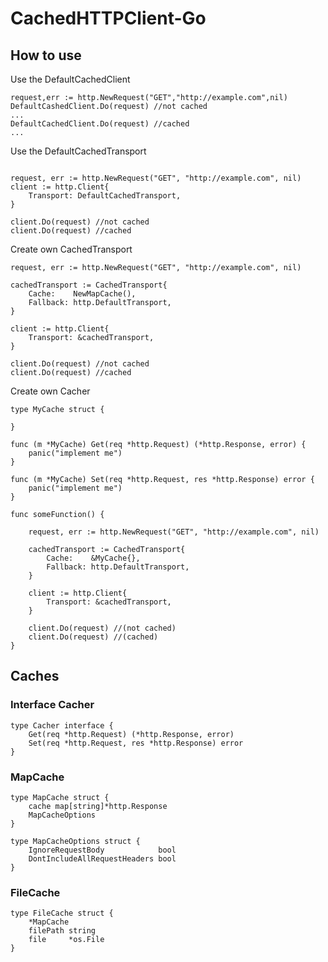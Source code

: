 # CachedHTTPClient-Go



## How to use
Use the DefaultCachedClient
```gotemplate
request,err := http.NewRequest("GET","http://example.com",nil)
DefaultCashedClient.Do(request) //not cached
...
DefaultCachedClient.Do(request) //cached
...
```

Use the DefaultCachedTransport
```gotemplate

request, err := http.NewRequest("GET", "http://example.com", nil)
client := http.Client{
	Transport: DefaultCachedTransport,
}

client.Do(request) //not cached
client.Do(request) //cached
```

Create own CachedTransport
```gotemplate
request, err := http.NewRequest("GET", "http://example.com", nil)

cachedTransport := CachedTransport{
	Cache:    NewMapCache(),
	Fallback: http.DefaultTransport,
}

client := http.Client{
	Transport: &cachedTransport,
}

client.Do(request) //not cached
client.Do(request) //cached
```

Create own Cacher
```gotemplate
type MyCache struct {

}

func (m *MyCache) Get(req *http.Request) (*http.Response, error) {
	panic("implement me")
}

func (m *MyCache) Set(req *http.Request, res *http.Response) error {
	panic("implement me")
}

func someFunction() {

	request, err := http.NewRequest("GET", "http://example.com", nil)

	cachedTransport := CachedTransport{
		Cache:    &MyCache{},
		Fallback: http.DefaultTransport,
	}

	client := http.Client{
		Transport: &cachedTransport,
	}

	client.Do(request) //(not cached)
	client.Do(request) //(cached)
}
```

## Caches

### Interface Cacher
```gotemplate
type Cacher interface {
	Get(req *http.Request) (*http.Response, error)
	Set(req *http.Request, res *http.Response) error
}
```

### MapCache

```gotemplate
type MapCache struct {
	cache map[string]*http.Response
	MapCacheOptions
}

type MapCacheOptions struct {
	IgnoreRequestBody            bool
	DontIncludeAllRequestHeaders bool
}
```

### FileCache
```gotemplate
type FileCache struct {
	*MapCache
	filePath string
	file     *os.File
}
```